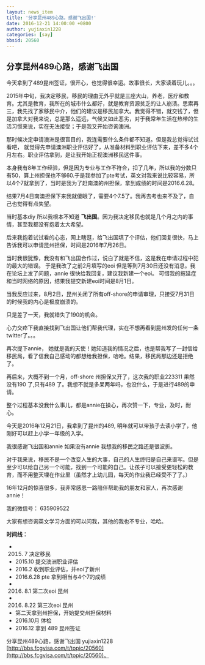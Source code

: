 ```yaml
---
layout: news_item
title: '分享昆州489心路，感谢飞出国!'
date: 2016-12-21 14:00:00 +0800
author: yujiaxin1228 
categories: [say]
bbsid: 20560
---
```


## 分享昆州489心路，感谢飞出国

今天拿到了489昆州签证，很开心，也觉得很幸运。故事很长，大家读着玩儿。。。

2015年中旬，我决定移民，移民的理由无外乎就是三座大山，养老，医疗和教育。尤其是教育，我所在的城市什么都好，就是教育资源贫乏的让人崩溃。思索再三，我先找了家移民中介，他们的建议是移民加拿大。我觉得不错，就交钱了，但是加拿大对我来说，总是那么遥远，气候又如此恶劣，对于我常年生活在热带的生活习惯来说，实在无法接受；于是我又开始咨询澳洲。

那时候决定申请澳洲是很盲目的，我连需要什么条件都不知道。但是我总觉得试试看吧， 就觉得先申请澳洲职业评估好了，从准备材料到职业评估下来，差不多4个月左右。职业评估拿到，是让我开始正视澳洲移民这件事。

本身我有8年工作经验，但是因为专业与工作不符合，扣了几年，所以我的分数只有50，算上州担保也不够60.于是我参加了pte考试，英文对我来说比较容易，所以4个7就拿到了，当时是我为了赶南澳的州担保，拿到成绩的时间是2016.6.28。

结果7月4日南澳担保下来我就傻眼了，需要4个7.5了。我再去考也来不及了，自己也觉得有点失望。

当时基本diy 所以我根本不知道 **飞出国**。因为我决定移民也就是几个月之内的事情，甚至我都没有抱着太大希望。

后来我抱着试试看的心态，网上瞎逛，给飞出国填了个评估，他们回复很快，马上告诉我可以申请昆州担保，时间是2016年7月26日。

当时我很犹豫，我没有和飞出国合作过，说白了就是不信，这是我在申请过程中犯的最大的错误。 于是我改了之前2月填写的eoi 但是等到7月30日还没有消息。我在论坛上发了问题，annie 很快给我回复，建议我新建一个eoi。 可惜我的拖延症和当时网络的原因，结果我提交新建eoi时间是8月1日。

当我反应过来，8月2日，昆州关闭了所有off-shore的申请审理，只接受7月31日的时候我的内心是极度崩溃的。

只是差了一天，我就错失了190的机会。

心力交瘁下我直接找到飞出国让他们帮我代理，实在不想再看到昆州发的任何一条twitter了。。。

再次提下annie， 她就是我的天使！她知道我的情况之后，也是帮我写了一封信给移民局，看了信我自己感动的都想给我担保，哈哈。结果，移民局那边还是拒绝了。

再后来，大概不到一个月，off-shore 州担保又开了，这次我的职业223311 果然没有190 了,只有489 了。我想不就是多呆两年吗，也没什么，于是进行489的申请。

整个过程基本没我什么事儿，都是annie在操心，再次赞一下，专业，及时，耐心。

今天是2016年12月21日，我拿到了昆州的489, 明年就可以带孩子去读小学了，他刚好可以赶上小学一年级的入学。

我很感谢飞出国和annie 如果没有annie 我想我的移民之路还是很波折。

对于我来说，移民不是一个改变人生的大事，自己的人生终归是自己来谱写。但是至少可以给自己另一个可能，找到一个可能的自己。让孩子可以接受更轻松的教育，而不用整天埋在作业里（虽然才上幼儿园，每天的作业我已经受不了了。）

16年12月的惊喜很多，我非常感恩一路陪伴帮助我的朋友和家人，再次感谢annie！ 

我的微信号： 635909522 

大家有想咨询英文学习方面的可以问我，其他的我也不专业，哈哈。

**时间线：**

- 2015. 7 决定移民
- 2015.10 提交澳洲职业评估
- 2016.2 收到职业评估，并eoi了新州
- 2016.6.28 pte 拿到相当与4个7的成绩
- 2016. 8.1 第二次eoi 昆州
- 2016. 8.22 第三次eoi 昆州
- 第二天拿到州担保，开始提交州担保材料
- 2016.10月 体检
- 2016.12 拿到 489 昆州签证

分享昆州489心路，感谢飞出国 yujiaxin1228 [http://bbs.fcgvisa.com/t/topic/20560](http://bbs.fcgvisa.com/t/topic/20560)。